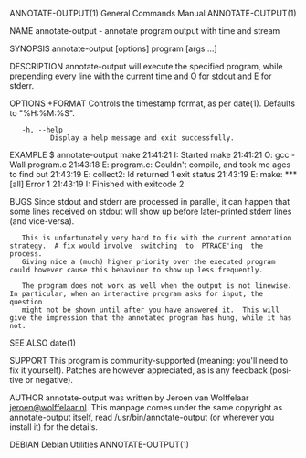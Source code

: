 ANNOTATE-OUTPUT(1)                                            General Commands Manual                                           ANNOTATE-OUTPUT(1)

NAME
       annotate-output - annotate program output with time and stream

SYNOPSIS
       annotate-output [options] program [args ...]

DESCRIPTION
       annotate-output will execute the specified program, while prepending every line with the current time and O for stdout and E for stderr.

OPTIONS
       +FORMAT
              Controls the timestamp format, as per date(1).  Defaults to "%H:%M:%S".

       -h, --help
              Display a help message and exit successfully.

EXAMPLE
       $ annotate-output make
       21:41:21 I: Started make
       21:41:21 O: gcc -Wall program.c
       21:43:18 E: program.c: Couldn't compile, and took me ages to find out
       21:43:19 E: collect2: ld returned 1 exit status
       21:43:19 E: make: *** [all] Error 1
       21:43:19 I: Finished with exitcode 2

BUGS
       Since  stdout  and  stderr  are  processed  in parallel, it can happen that some lines received on stdout will show up before later-printed
       stderr lines (and vice-versa).

       This is unfortunately very hard to fix with the current annotation strategy.  A fix would involve  switching  to  PTRACE'ing  the  process.
       Giving nice a (much) higher priority over the executed program could however cause this behaviour to show up less frequently.

       The program does not work as well when the output is not linewise.  In particular, when an interactive program asks for input, the question
       might not be shown until after you have answered it.  This will give the impression that the annotated program has hung, while it has not.

SEE ALSO
       date(1)

SUPPORT
       This program is community-supported (meaning: you'll need to fix it yourself).  Patches are however appreciated, as is any feedback  (posi‐
       tive or negative).

AUTHOR
       annotate-output was written by Jeroen van Wolffelaar <jeroen@wolffelaar.nl>. This manpage comes under the same copyright as annotate-output
       itself, read /usr/bin/annotate-output (or wherever you install it) for the details.

DEBIAN                                                           Debian Utilities                                               ANNOTATE-OUTPUT(1)
